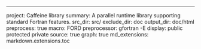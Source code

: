---
project: Caffeine library 
summary: A parallel runtime library supporting standard Fortran features.
src_dir: src/
exclude_dir: doc
output_dir: doc/html
preprocess: true
macro: FORD
preprocessor: gfortran -E
display: public
         protected
         private
source: true
graph: true
md_extensions: markdown.extensions.toc
